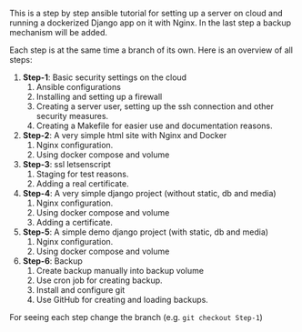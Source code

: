 This is a step by step ansible tutorial for setting up a server on cloud and running a dockerized Django app on it with Nginx. In the last step a backup mechanism will be added.

 
Each step is at the same time a branch of its own. Here is an overview of all steps:


1. **Step-1**: Basic security settings on the cloud
   1. Ansible configurations
   2. Installing and setting up a firewall
   3. Creating a server user, setting up the ssh connection and other security measures.
   4. Creating a Makefile for easier use and documentation reasons.
3. **Step-2**: A very simple html site with Nginx and Docker
   1. Nginx configuration.
   1. Using docker compose and volume
3. **Step-3**: ssl letsenscript 
   1. Staging for test reasons.
   2. Adding a real certificate.
4. **Step-4**: A very simple django project (without static, db and media)
   1. Nginx configuration.
   2. Using docker compose and volume
   3. Adding a certificate.
5. **Step-5**: A simple demo django project (with static, db and media)
   1. Nginx configuration.
   2. Using docker compose and volume
6. **Step-6**: Backup
   1. Create backup manually into backup volume
   2. Use cron job for creating backup.
   3. Install and configure git
   2. Use GitHub for creating and loading backups.
   
For seeing each step change the branch (e.g. `git checkout Step-1`)